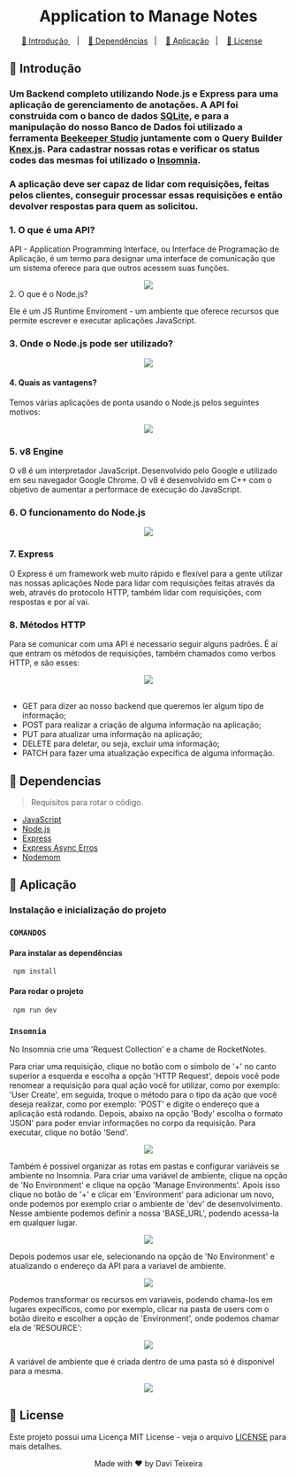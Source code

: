<h1 align="center"> Application to Manage Notes </h1>

<p align="center">
  <a href="#Introducao"> 🧩 Introdução </a>&nbsp;&nbsp;&nbsp;|&nbsp;&nbsp;&nbsp;
  <a href="#Dependencias"> 🧪 Dependências</a>&nbsp;&nbsp;&nbsp;|&nbsp;&nbsp;&nbsp;
  <a href="#Aplicacao"> 🚀 Aplicação</a>&nbsp;&nbsp;&nbsp;|&nbsp;&nbsp;&nbsp;
  <a href="#Licensa"> 📝 License</a>&nbsp;&nbsp;&nbsp;&nbsp;&nbsp;&nbsp;
</p>

<a id="Introducao"></a>
## 🧩 Introdução

### Um Backend completo utilizando Node.js e Express para uma aplicação de gerenciamento de anotações. A API foi construida com o banco de dados <a href="https://www.sqlite.org/">SQLite</a>, e para a manipulação do nosso Banco de Dados foi utilizado a ferramenta <a href="https://www.beekeeperstudio.io/">Beekeeper Studio</a> juntamente com o Query Builder <a href="https://knexjs.org/">Knex.js</a>. Para cadastrar nossas rotas e verificar os status codes das mesmas foi utilizado o <a href="https://insomnia.rest/">Insomnia</a>. 

### A aplicação deve ser capaz de lidar com requisições, feitas pelos clientes, conseguir processar essas requisições e então devolver respostas para quem as solicitou.

### 1. O que é uma API?

API - Application Programming Interface, ou Interface de Programação de Aplicação, é um termo para designar uma interface de comunicação que um sistema oferece para que outros acessem suas funções.

<div align="center">
  <img src="./assets/api-analogia-do-restaurante.png" />
</div

### 2. O que é o Node.js?

Ele é um JS Runtime Enviroment - um ambiente que oferece recursos que permite escrever e executar aplicações JavaScript.

### 3. Onde o Node.js pode ser utilizado?

<div align="center">
  <img src="./assets/onde-o-node-pode-ser-utilizado.png" />
</div>

#### 4. Quais as vantagens?

Temos várias aplicações de ponta usando o Node.js pelos seguintes motivos:

<div align="center">
  <img src="./assets/vantagens-de-usar-node.png" />
</div>

### 5. v8 Engine

O v8 é um interpretador JavaScript. Desenvolvido pelo Google e utilizado em seu navegador Google Chrome. O v8 é desenvolvido em C++ com o objetivo de aumentar a performace de execução do JavaScript.

### 6. O funcionamento do Node.js

<div align="center">
  <img src="./assets/funcionamento-do-node.png" />
</div>

### 7. Express

O Express é um framework web muito rápido e flexível para a gente utilizar nas nossas aplicações Node para lidar com requisições feitas através da web, através do protocolo HTTP, também lidar com requisições, com respostas e por aí vai.

### 8. Métodos HTTP

Para se comunicar com uma API é necessario seguir alguns padrões. É aí que entram os métodos de requisições, também chamados como verbos HTTP, e são esses:

<div align="center">
  <img src="./assets/metodos-http.png" />
</div>

<br />

- GET para dizer ao nosso backend que queremos ler algum tipo de informação;
- POST para realizar a criação de alguma informação na aplicação;
- PUT para atualizar uma informação na aplicação;
- DELETE para deletar, ou seja, excluir uma informação;
- PATCH para fazer uma atualização expecífica de alguma informação.

<a id="Dependencias"></a>
## 🧪 Dependencias
> Requisitos para rotar o código.

- [JavaScript](https://developer.mozilla.org/pt-BR/docs/Web/JavaScript)
- [Node.js](https://nodejs.org/en)
- [Express](https://expressjs.com/pt-br/)
- [Express Async Erros](https://www.npmjs.com/package/express-async-errors)
- [Nodemom](https://nodemon.io/)

<a id="Aplicacao"></a>
## 🚀 Aplicação

### Instalação e inicialização do projeto

### ```COMANDOS```

#### Para instalar as dependências
```
 npm install
```

#### Para rodar o projeto
```
 npm run dev
```

### ```Insomnia```

No Insomnia crie uma 'Request Collection' e a chame de RocketNotes.

Para criar uma requisição, clique no botão com o símbolo de '+' no canto superior a esquerda e escolha a opção 'HTTP Request', depois você pode renomear a requisição para qual ação você for utilizar, como por exemplo: 'User Create', em seguida, troque o método para o tipo da ação que você deseja realizar, como por exemplo: 'POST' e digite o endereço que a aplicação está rodando. Depois, abaixo na opção 'Body' escolha o formato 'JSON' para poder enviar informações no corpo da requisição. Para executar, clique no botão 'Send'.

<div align="center">
  <img src="./assets/create-request-insomnia.png" />
</div>

Também é possivel organizar as rotas em pastas e configurar variáveis se ambiente no Insomnia. Para criar uma variável de ambiente, clique na opção de 'No Environment' e clique na opção 'Manage Environments'. Apois isso clique no botão de '+' e clicar em 'Environment' para adicionar um novo, onde podemos por exemplo criar o ambiente de 'dev' de desenvolvimento. Nesse ambiente podemos definir a nossa 'BASE_URL', podendo acessa-la em qualquer lugar.

<div align="center">
  <img src="./assets/variavel-de-ambiente.png" />
</div>

Depois podemos usar ele, selecionando na opção de 'No Environment' e atualizando o endereço da API para a variavel de ambiente.

<div align="center">
  <img src="./assets/variavel-de-ambiente-2.png" />
</div>

Podemos transformar os recursos em variaveis, podendo chama-los em lugares expecíficos, como por exemplo, clicar na pasta de users com o botão direito e escolher a opção de 'Environment', onde podemos chamar ela de 'RESOURCE':

<div align="center">
  <img src="./assets/variavel-de-ambiente-3.png" />
</div>

A variável de ambiente que é criada dentro de uma pasta só é disponivel para a mesma.

<div align="center">
  <img src="./assets/variavel-de-ambiente-4.png" />
</div>

<a id="Licensa"></a>
## 📝 License

Este projeto possui uma Licença MIT License - veja o arquivo [LICENSE](./LICENSE) para mais detalhes.

<div align="center">
  Made with ❤️ by Davi Teixeira
</div>
